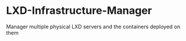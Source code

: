 # LXD-Infrastructure-Manager
Manager multiple physical LXD servers and the containers deployed on them

